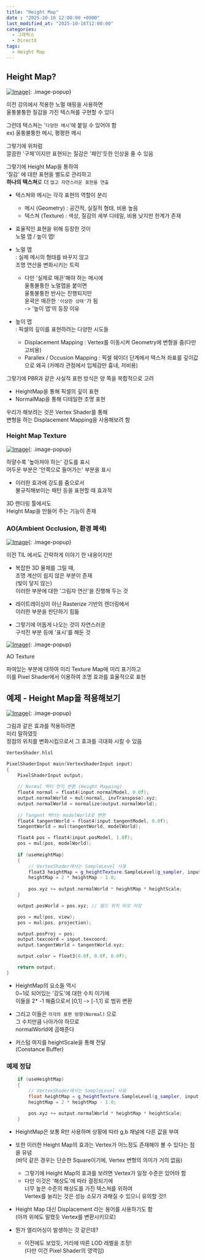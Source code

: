 ```yaml
---
title: "Height Map"
date : "2025-10-16 12:00:00 +0900"
last_modified_at: "2025-10-16T12:00:00"
categories:
  - 그래픽스
  - DirectX
tags:
  - Height Map
---
```



## Height Map?

[![Image](https://github.com/user-attachments/assets/507fb5c8-4d3a-4f69-b7c8-286ad71e2944)](https://github.com/user-attachments/assets/507fb5c8-4d3a-4f69-b7c8-286ad71e2944){: .image-popup}<br>

이전 강의에서 적용한 노멀 매핑을 사용하면<br>
울퉁불퉁한 질감을 가진 텍스쳐를 구현할 수 있다<br>

그런데 텍스쳐는 '`다양한 메시`'에 붙일 수 있어야 함<br>
ex) 울퉁불퉁한 메시, 평평한 메시<br>

그렇기에 위처럼<br>
깔끔한 '구체'이지만 표현되는 질감은 '패인'듯한 인상을 줄 수 있음<br>

그렇기에 Height Map을 통하여<br>
'질감' 에 대한 표현을 별도로 관리하고<br>
**하나의 텍스쳐**로 더 `많고 자연스러운 표현을 연출`<br>

- 텍스쳐와 메시는 각각 표현의 역할이 분리<br>
  - 메시 (Geometry) : 공간적, 실질적 형태, 비용 높음<br>
  - 텍스쳐 (Texture) : 색상, 질감의 세부 디테일, 비용 낮지만 한계가 존재<br>

- 효율적인 표현을 위해 등장한 것이<br>
  노멀 맵 / 높이 맵!<br>

- 노멀 맵<br>
  : 실제 메시의 형태를 바꾸지 않고<br>
    조명 연산을 변화시키는 트릭<br>
  - 다만 '실제로 매끈'해야 하는 메시에<br>
    울퉁불퉁한 노멀맵을 붙이면<br>
    울퉁불퉁한 반사는 진행되지만<br>
    윤곽은 매끈한 `'이상한 상태'`가 됨<br>
    -> '높이 맵'의 등장 이유<br>

- 높이 맵<br>
  : 픽셀의 깊이를 표현하려는 다양한 시도들<br>
    - Displacement Mapping : Vertex를 이동시켜 Geometry에 변형을 줌(다만 고비용)<br>
    - Parallex / Occusion Mapping : 픽셀 쉐이더 단계에서 텍스쳐 좌표를 깊이값으로 왜곡 (카메라 관점에서 입체감만 흉내, 저비용)<br>

그렇기에 PBR과 같은 사실적 표현 방식은 양 쪽을 복합적으로 고려<br> 
- HeightMap을 통해 픽셀의 깊이 표현<br>
- NormalMap을 통해 디테일한 조명 표현<br>

우리가 해보려는 것은 Vertex Shader를 통해<br>
변형을 하는 Displacement Mapping을 사용해보려 함<br>

### Height Map Texture

[![Image](https://github.com/user-attachments/assets/2d3b21e0-3a75-467f-ba6e-3a22707a21ad)](https://github.com/user-attachments/assets/2d3b21e0-3a75-467f-ba6e-3a22707a21ad){: .image-popup}<br>

하얄수록 '높아져야 하는' 강도를 표시<br>
어두운 부분은 '안쪽으로 들어가는' 부분을 표시<br>

- 이러한 효과에 강도를 줌으로서<br>
  불규칙해보이는 패턴 등을 표현할 때 효과적<br>

3D 렌더링 툴에서도<br>
Height Map을 만들어 주는 기능이 존재<br>

### AO(Ambient Occlusion, 환경 폐색)

[![Image](https://github.com/user-attachments/assets/2c297faa-1ec3-427a-9795-969b344f33fc)](https://github.com/user-attachments/assets/2c297faa-1ec3-427a-9795-969b344f33fc){: .image-popup}<br>

이전 TIL 에서도 간략하게 이야기 한 내용이지만<br>

- 복잡한 3D 물체를 그릴 때,<br>
  조명 계산이 쉽지 않은 부분이 존재<br>
  (빛이 닿지 않는)<br>
  이러한 부분에 대한 '그림자 연산'을 진행해 두는 것<br>

- 레이트레이싱이 아닌 Rasterize 기반의 렌더링에서<br>
  이러한 부분을 판단하기 힘듦<br>

- 그렇기에 어둡게 나오는 것이 자연스러운<br>
  구석진 부분 등에 '표시'를 해둔 것<br>
  

[![Image](https://github.com/user-attachments/assets/a6c582be-ec73-4048-a3e6-dd5871fa801d)](https://github.com/user-attachments/assets/a6c582be-ec73-4048-a3e6-dd5871fa801d){: .image-popup}<br>

AO Texture<br>

파여있는 부분에 대하여 미리 Texture Map에 미리 표기하고<br>
이를 Pixel Shader에서 이용하여 조명 효과를 효율적으로 표현<br>

## 예제 - Height Map을 적용해보기


[![Image](https://github.com/user-attachments/assets/98aa304b-43e0-4bf0-a721-0ec66e5111b4)](https://github.com/user-attachments/assets/98aa304b-43e0-4bf0-a721-0ec66e5111b4){: .image-popup}<br>

그림과 같은 효과를 적용하려면<br>
미리 말하였듯<br>
정점의 위치를 변화시킴으로서 그 효과를 극대화 시킬 수 있음<br>

```cpp
VertexShader.hlsl

PixelShaderInput main(VertexShaderInput input)
{
    PixelShaderInput output;
    
    // Normal 벡터 먼저 변환 (Height Mapping)
    float4 normal = float4(input.normalModel, 0.0f);
    output.normalWorld = mul(normal, invTranspose).xyz;
    output.normalWorld = normalize(output.normalWorld);
    
    // Tangent 벡터는 modelWorld로 변환
    float4 tangentWorld = float4(input.tangentModel, 0.0f);
    tangentWorld = mul(tangentWorld, modelWorld);

    float4 pos = float4(input.posModel, 1.0f);
    pos = mul(pos, modelWorld);
    
    if (useHeightMap)
    {
        // VertexShader에서는 SampleLevel 사용
        float3 heightMap = g_heightTexture.SampleLevel(g_sampler, input.texcoord, 0.0).xyz;
        heightMap = 2 * heightMap - 1.0;
        
        pos.xyz += output.normalWorld * heightMap * heightScale;
    }

    output.posWorld = pos.xyz; // 월드 위치 따로 저장

    pos = mul(pos, view);
    pos = mul(pos, projection);

    output.posProj = pos;
    output.texcoord = input.texcoord;
    output.tangentWorld = tangentWorld.xyz;

    output.color = float3(0.0f, 0.0f, 0.0f);

    return output;
}

```

- HeightMap의 요소들 역시<br>
  0~1로 되어있는 '강도'에 대한 수치 이기에<br>
  이들을 2* -1 해줌으로서 [0,1] -> [-1,1] 로 범위 변환<br>

- 그리고 이들은 `각각의 표면 방향(Normal)` 으로<br>
  그 수치만큼 나아가야 하므로<br>
  normalWorld에 곱해준다<br>

- 커스텀 여지를 heightScale을 통해 전달<br>
  (Constance Buffer)<br>

### 예제 정답

```cpp
    if (useHeightMap)
    {
        // VertexShader에서는 SampleLevel 사용
        float heightMap = g_heightTexture.SampleLevel(g_sampler, input.texcoord, 0.0).r;
        heightMap = 2 * heightMap - 1.0;
        
        pos.xyz += output.normalWorld * heightMap * heightScale;
    }
```

- HeightMap은 보통 R만 사용하며 상황에 따라 g,b 채널에 다른 값을 부여<br>

- 또한 이러한 Height Map의 효과는 Vertex가 어느정도 존재해야 볼 수 있다는 점을 유념<br>
  (바닥 같은 경우는 단순한 Square이기에, Vertex 변형의 의미가 거의 없음)<br>
  - 그렇기에 Height Map의 효과를 보려면 Vertex가 일정 수준은 있어야 함<br>
  - 다만 이것은 '해상도'에 따라 결정되기에<br>
    너무 높은 수준의 해상도를 가진 텍스쳐를 위하여<br>
    Vertex를 늘리는 것은 성능 소모가 과해질 수 있으니 유의할 것!!<br>

- Height Map 대신 Displacement 라는 용어를 사용하기도 함<br>
  (아까 위에도 말했듯 Vertex를 변환시키므로)<br>

- 뭔가 앨리어싱이 발생하는 것 같은데?
  - 이전에도 보았듯, 거리에 따른 LOD 레벨을 조정!<br>
    (다만 이건 Pixel Shader의 영역임)<br>

